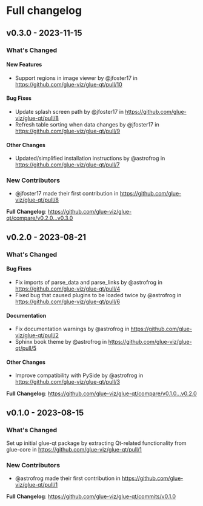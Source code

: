 # Full changelog

## v0.3.0 - 2023-11-15

<!-- Release notes generated using configuration in .github/release.yml at main -->
### What's Changed

#### New Features

- Support regions in image viewer by @jfoster17 in https://github.com/glue-viz/glue-qt/pull/10

#### Bug Fixes

- Update splash screen path by @jfoster17 in https://github.com/glue-viz/glue-qt/pull/8
- Refresh table sorting when data changes by @jfoster17 in https://github.com/glue-viz/glue-qt/pull/9

#### Other Changes

- Updated/simplified installation instructions by @astrofrog in https://github.com/glue-viz/glue-qt/pull/7

### New Contributors

- @jfoster17 made their first contribution in https://github.com/glue-viz/glue-qt/pull/8

**Full Changelog**: https://github.com/glue-viz/glue-qt/compare/v0.2.0...v0.3.0

## v0.2.0 - 2023-08-21

<!-- Release notes generated using configuration in .github/release.yml at main -->
### What's Changed

#### Bug Fixes

- Fix imports of parse_data and parse_links by @astrofrog in https://github.com/glue-viz/glue-qt/pull/4
- Fixed bug that caused plugins to be loaded twice by @astrofrog in https://github.com/glue-viz/glue-qt/pull/6

#### Documentation

- Fix documentation warnings by @astrofrog in https://github.com/glue-viz/glue-qt/pull/2
- Sphinx book theme by @astrofrog in https://github.com/glue-viz/glue-qt/pull/5

#### Other Changes

- Improve compatibility with PySide by @astrofrog in https://github.com/glue-viz/glue-qt/pull/3

**Full Changelog**: https://github.com/glue-viz/glue-qt/compare/v0.1.0...v0.2.0

## v0.1.0 - 2023-08-15

<!-- Release notes generated using configuration in .github/release.yml at main -->
### What's Changed

Set up initial glue-qt package by extracting Qt-related functionality from glue-core in https://github.com/glue-viz/glue-qt/pull/1

### New Contributors

- @astrofrog made their first contribution in https://github.com/glue-viz/glue-qt/pull/1

**Full Changelog**: https://github.com/glue-viz/glue-qt/commits/v0.1.0
